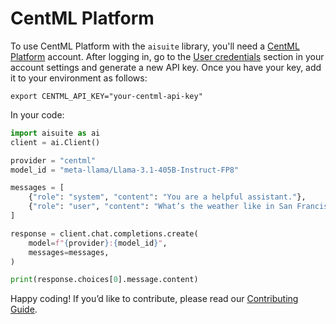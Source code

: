 # CentML Platform

To use CentML Platform with the `aisuite` library, you'll need a [CentML Platform](https://app.centml.com) account. After logging in, go to the [User credentials](https://app.centml.com/user/credentials) section in your account settings and generate a new API key. Once you have your key, add it to your environment as follows:

```shell
export CENTML_API_KEY="your-centml-api-key"
```

In your code:
```python
import aisuite as ai
client = ai.Client()

provider = "centml"
model_id = "meta-llama/Llama-3.1-405B-Instruct-FP8"

messages = [
    {"role": "system", "content": "You are a helpful assistant."},
    {"role": "user", "content": "What’s the weather like in San Francisco?"},
]

response = client.chat.completions.create(
    model=f"{provider}:{model_id}",
    messages=messages,
)

print(response.choices[0].message.content)
```

Happy coding! If you’d like to contribute, please read our [Contributing Guide](CONTRIBUTING.md).
